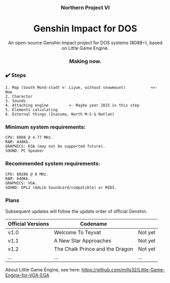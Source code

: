 ### <div align='center'>Northern Project VI</div>
# <div align='center'>Genshin Impact for DOS</div>
<div align='center'>An open-source Genshin Impact project for DOS systems (8088+), based on Little Game Engine.</div>


### <div align='center'>Making now.</div>

### ✔️ Steps
    
    1. Map (South Mond-stadt n' Liyue, without snowmount)           <<- Now
    2. Charactor
    3. Sounds
    4. Attaching engine         <- Maybe year 2025 in this step
    5. Elements calculating
    6. External things (Inazuma, North M-S & Natlan)

### Minimum system requirements:

    CPU: 8088 @ 4.77 MHz.
    RAM: 448Kb.
    GRAPHICS: EGA (may not be supported future).
    SOUND: PC Speaker
    
### Recommended system requirements:

    CPU: 80286 @ 8 MHz.
    RAM: 640Kb.
    GRAPHICS: VGA.
    SOUND: OPL2 (AdLib Soundcard/compatible) or MIDI.


### Plans

Subsequent updates will follow the update order of official Genshin.


|Official Versions|Codename||
|-|-|-|
|v1.0|Welcome To Teyvat|Not yet|
|v1.1|A New Star Approaches|Not yet|
|v1.2|The Chalk Prince and the Dragon|Not yet|
|...|...|...|

About Little Game Engine, see here: https://github.com/mills32/Little-Game-Engine-for-VGA-EGA
